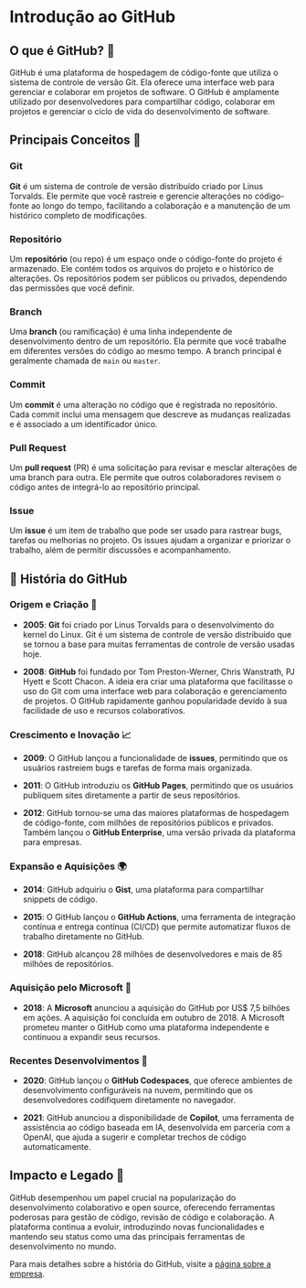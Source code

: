 # Introdução ao GitHub

## O que é GitHub? 🤔

GitHub é uma plataforma de hospedagem de código-fonte que utiliza o sistema de controle de versão Git. Ela oferece uma interface web para gerenciar e colaborar em projetos de software. O GitHub é amplamente utilizado por desenvolvedores para compartilhar código, colaborar em projetos e gerenciar o ciclo de vida do desenvolvimento de software.

## Principais Conceitos 🧠

### Git

**Git** é um sistema de controle de versão distribuído criado por Linus Torvalds. Ele permite que você rastreie e gerencie alterações no código-fonte ao longo do tempo, facilitando a colaboração e a manutenção de um histórico completo de modificações.

### Repositório

Um **repositório** (ou repo) é um espaço onde o código-fonte do projeto é armazenado. Ele contém todos os arquivos do projeto e o histórico de alterações. Os repositórios podem ser públicos ou privados, dependendo das permissões que você definir.

### Branch

Uma **branch** (ou ramificação) é uma linha independente de desenvolvimento dentro de um repositório. Ela permite que você trabalhe em diferentes versões do código ao mesmo tempo. A branch principal é geralmente chamada de `main` ou `master`.

### Commit

Um **commit** é uma alteração no código que é registrada no repositório. Cada commit inclui uma mensagem que descreve as mudanças realizadas e é associado a um identificador único.

### Pull Request

Um **pull request** (PR) é uma solicitação para revisar e mesclar alterações de uma branch para outra. Ele permite que outros colaboradores revisem o código antes de integrá-lo ao repositório principal.

### Issue

Um **issue** é um item de trabalho que pode ser usado para rastrear bugs, tarefas ou melhorias no projeto. Os issues ajudam a organizar e priorizar o trabalho, além de permitir discussões e acompanhamento.

## 🐧 História do GitHub

### Origem e Criação 🚀

- **2005**: **Git** foi criado por Linus Torvalds para o desenvolvimento do kernel do Linux. Git é um sistema de controle de versão distribuído que se tornou a base para muitas ferramentas de controle de versão usadas hoje.

- **2008**: **GitHub** foi fundado por Tom Preston-Werner, Chris Wanstrath, PJ Hyett e Scott Chacon. A ideia era criar uma plataforma que facilitasse o uso do Git com uma interface web para colaboração e gerenciamento de projetos. O GitHub rapidamente ganhou popularidade devido à sua facilidade de uso e recursos colaborativos.

### Crescimento e Inovação 📈

- **2009**: O GitHub lançou a funcionalidade de **issues**, permitindo que os usuários rastreiem bugs e tarefas de forma mais organizada.

- **2011**: O GitHub introduziu os **GitHub Pages**, permitindo que os usuários publiquem sites diretamente a partir de seus repositórios.

- **2012**: GitHub tornou-se uma das maiores plataformas de hospedagem de código-fonte, com milhões de repositórios públicos e privados. Também lançou o **GitHub Enterprise**, uma versão privada da plataforma para empresas.

### Expansão e Aquisições 🌍

- **2014**: GitHub adquiriu o **Gist**, uma plataforma para compartilhar snippets de código.

- **2015**: O GitHub lançou o **GitHub Actions**, uma ferramenta de integração contínua e entrega contínua (CI/CD) que permite automatizar fluxos de trabalho diretamente no GitHub.

- **2018**: GitHub alcançou 28 milhões de desenvolvedores e mais de 85 milhões de repositórios.

### Aquisição pelo Microsoft 🏢

- **2018**: A **Microsoft** anunciou a aquisição do GitHub por US$ 7,5 bilhões em ações. A aquisição foi concluída em outubro de 2018. A Microsoft prometeu manter o GitHub como uma plataforma independente e continuou a expandir seus recursos.

### Recentes Desenvolvimentos 🔄

- **2020**: GitHub lançou o **GitHub Codespaces**, que oferece ambientes de desenvolvimento configuráveis na nuvem, permitindo que os desenvolvedores codifiquem diretamente no navegador.

- **2021**: GitHub anunciou a disponibilidade de **Copilot**, uma ferramenta de assistência ao código baseada em IA, desenvolvida em parceria com a OpenAI, que ajuda a sugerir e completar trechos de código automaticamente.

## Impacto e Legado 🌟

GitHub desempenhou um papel crucial na popularização do desenvolvimento colaborativo e open source, oferecendo ferramentas poderosas para gestão de código, revisão de código e colaboração. A plataforma continua a evoluir, introduzindo novas funcionalidades e mantendo seu status como uma das principais ferramentas de desenvolvimento no mundo.

Para mais detalhes sobre a história do GitHub, visite a [página sobre a empresa](https://github.com/about).
